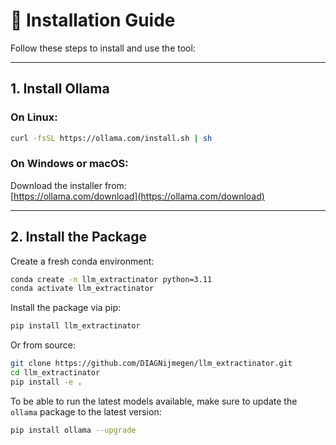 # 🚀 Installation Guide

Follow these steps to install and use the tool:

---

## 1. **Install Ollama**

### On **Linux**:

```bash
curl -fsSL https://ollama.com/install.sh | sh
```

### On **Windows** or **macOS**:

Download the installer from:  
[https://ollama.com/download](https://ollama.com/download)

---

## 2. **Install the Package**

Create a fresh conda environment:

```bash
conda create -n llm_extractinator python=3.11
conda activate llm_extractinator
```

Install the package via pip:

```bash
pip install llm_extractinator
```

Or from source:

```bash
git clone https://github.com/DIAGNijmegen/llm_extractinator.git
cd llm_extractinator
pip install -e .
```

To be able to run the latest models available, make sure to update the `ollama` package to the latest version:

```bash
pip install ollama --upgrade
```
